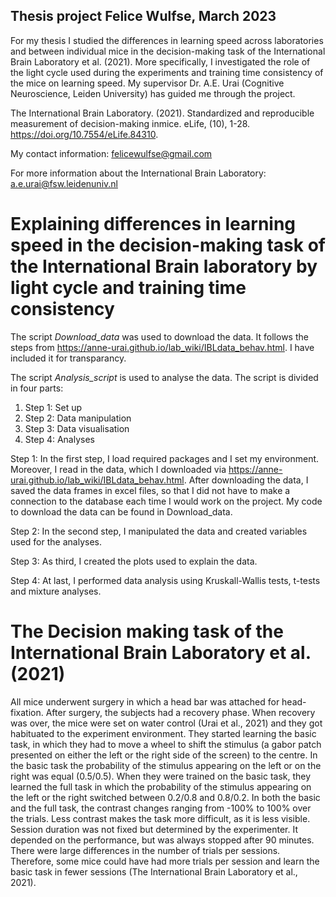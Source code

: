 ## Thesis project Felice Wulfse, March 2023

For my thesis I studied the differences in learning speed across laboratories and between individual mice in the decision-making task of the International Brain Laboratory et al. (2021). More specifically, I investigated the role of the light cycle used during the experiments and training time consistency of the mice on learning speed. My supervisor Dr. A.E. Urai (Cognitive Neuroscience, Leiden University) has guided me through the project. 


The International Brain Laboratory. (2021). Standardized and reproducible measurement of 	decision-making inmice. eLife, (10), 1-28. https://doi.org/10.7554/eLife.84310. 


My contact information: felicewulfse@gmail.com

For more information about the International Brain Laboratory: a.e.urai@fsw.leidenuniv.nl



# Explaining differences in learning speed in the decision-making task of the International Brain laboratory by light cycle and training time consistency

The script _Download_data_ was used to download the data. It follows the steps from https://anne-urai.github.io/lab_wiki/IBLdata_behav.html. I have included it for transparancy. 

The script _Analysis_script_ is used to analyse the data. The script is divided in four parts:
1. Step 1: Set up 
2. Step 2: Data manipulation
3. Step 3: Data visualisation
4. Step 4: Analyses


Step 1: In the first step, I load required packages and I set my environment. Moreover, I read in the data, which I downloaded via https://anne-urai.github.io/lab_wiki/IBLdata_behav.html. After downloading the data, I saved the data frames in excel files, so that I did not have to make a connection to the database each time I would work on the project. My code to download the data can be found in Download_data. 

Step 2: In the second step, I manipulated the data and created variables used for the analyses. 

Step 3: As third, I created the plots used to explain the data.

Step 4: At last, I performed data analysis using Kruskall-Wallis tests, t-tests and mixture analyses. 


# The Decision making task of the International Brain Laboratory et al. (2021)
All mice underwent surgery in which a head bar was attached for head-fixation. After surgery, the subjects had a recovery phase. When recovery was over, the mice were set on water control (Urai et al., 2021) and they got habituated to the experiment environment. They started learning the basic task, in which they had to move a wheel to shift the stimulus (a gabor patch presented on either the left or the right side of the screen) to the centre. In the basic task the probability of the stimulus appearing on the left or on the right was equal (0.5/0.5). When they were trained on the basic task, they learned the full task in which the probability of the stimulus appearing on the left or the right switched between 0.2/0.8 and 0.8/0.2. In both the basic and the full task, the contrast changes ranging from -100% to 100% over the trials. Less contrast makes the task more difficult, as it is less visible. Session duration was not fixed but determined by the experimenter. It depended on the performance, but was always stopped after 90 minutes. There were large differences in the number of trials per sessions. Therefore, some mice could have had more trials per session and learn the basic task in fewer sessions (The International Brain Laboratory et al., 2021).


